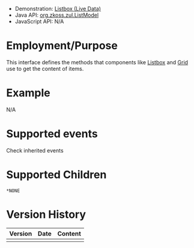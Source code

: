 
- Demonstration: [Listbox (Live Data)](http://www.zkoss.org/zkdemo/userguide/#g8)
- Java API: [org.zkoss.zul.ListModel](https://www.zkoss.org/javadoc/latest/zk/org/zkoss/zul/ListModel.html)
- JavaScript API: N/A

# Employment/Purpose

This interface defines the methods that components like [ Listbox]({{site.baseurl}}/zk_component_ref/listbox) and [ Grid]({{site.baseurl}}/zk_component_ref/grid) use to get the
content of items.

# Example

N/A

# Supported events

Check inherited events

# Supported Children

`*NONE`



# Version History

| Version | Date | Content |
|---------|------|---------|
|         |      |         |


